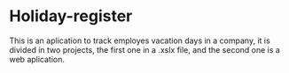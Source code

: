 # Holiday-register
This is an aplication to track employes vacation days in a company, it is divided in two projects, the first one in a .xslx file, and the second one is a web aplication.
